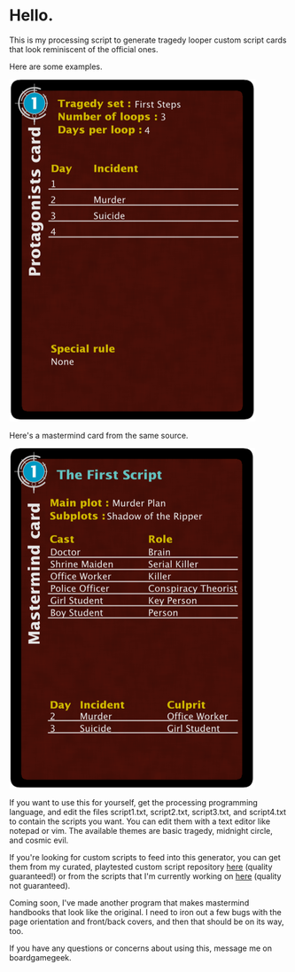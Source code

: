 # Hello.

This is my processing script to generate tragedy looper custom script cards that look reminiscent of the official ones.

Here are some examples.

![auau](protag.png "very cool")

Here's a mastermind card from the same source.

![auau](mastermind.png "neato")

If you want to use this for yourself, get the processing programming language, and edit the files script1.txt, script2.txt, script3.txt, and script4.txt to contain the scripts you want. You can edit them with a text editor like notepad or vim. The available themes are basic tragedy, midnight circle, and cosmic evil.

If you're looking for custom scripts to feed into this generator, you can get them from my curated, playtested custom script repository [here](https://github.com/Redless/script-collection) (quality guaranteed!) or from the scripts that I'm currently working on [here](https://github.com/Redless/looper-workbench) (quality not guaranteed).

Coming soon, I've made another program that makes mastermind handbooks that look like the original. I need to iron out a few bugs with the page orientation and front/back covers, and then that should be on its way, too.

If you have any questions or concerns about using this, message me on boardgamegeek.

